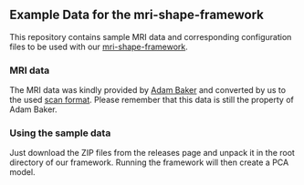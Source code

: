## Example Data for the mri-shape-framework

This repository contains sample MRI data and corresponding configuration files to be used with our [mri-shape-framework](https://github.com/m2ci-msp/mri-shape-framework).

### MRI data

The MRI data was kindly provided by [Adam Baker](http://adambaker.org/qmu.php) and converted by us to the used [scan format](https://github.com/m2ci-msp/mri-shape-tools/blob/master/dataFormats/scan.md).
Please remember that this data is still the property of Adam Baker.

### Using the sample data

Just download the ZIP files from the releases page and unpack it in the root directory of our framework.
Running the framework will then create a PCA model.
